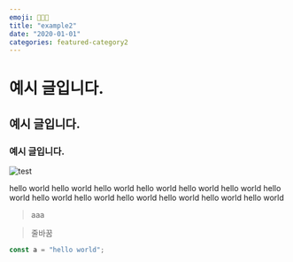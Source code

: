 ```yaml
---
emoji: 👩🏻‍💻
title: "example2"
date: "2020-01-01"
categories: featured-category2
---
```


# 예시 글입니다.
## 예시 글입니다.
### 예시 글입니다.

![test](ggg.png)

hello world hello world hello world hello world hello world hello world hello world hello world hello world hello world hello world hello world hello world 



> aaa

> 줄바꿈


```js
const a = "hello world";
```
